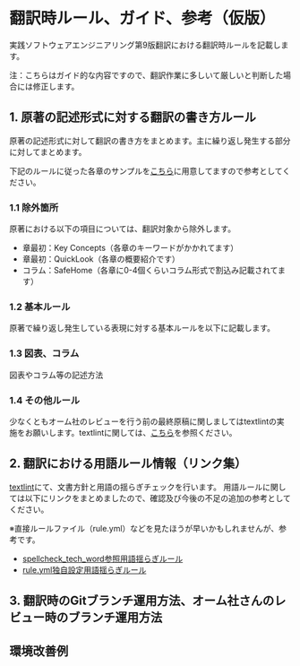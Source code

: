 # 翻訳時ルール、ガイド、参考（仮版）

実践ソフトウェアエンジニアリング第9版翻訳における翻訳時ルールを記載します。

注：こちらはガイド的な内容ですので、翻訳作業に多しいて厳しいと判断した場合には修正します。

## 1. 原著の記述形式に対する翻訳の書き方ルール

原著の記述形式に対して翻訳の書き方をまとめます。主に繰り返し発生する部分に対してまとめます。

下記のルールに従った各章のサンプルを[こちら](../doc_sample/README.md)に用意してますので参考としてください。

### 1.1 除外箇所

原著における以下の項目については、翻訳対象から除外します。

- 章最初：Key Concepts（各章のキーワードがかかれてます）
- 章最初：QuickLook（各章の概要紹介です）
- コラム：SafeHome（各章に0-4個くらいコラム形式で割込み記載されてます）

### 1.2 基本ルール

原著で繰り返し発生している表現に対する基本ルールを以下に記載します。



### 1.3 図表、コラム

図表やコラム等の記述方法


### 1.4 その他ルール

少なくともオーム社のレビューを行う前の最終原稿に関しましてはtextlintの実施をお願いします。textlintに関しては、[こちら](../textlint/README.md)を参照ください。


## 2. 翻訳における用語ルール情報（リンク集）

[textlint](../textlint/README.md)にて、文書方針と用語の揺らぎチェックを行います。
用語ルールに関しては以下にリンクをまとめましたので、確認及び今後の不足の追加の参考としてください。

※直接ルールファイル（rule.yml）などを見たほうが早いかもしれませんが、参考です。

- [spellcheck_tech_word参照用語揺らぎルール](https://docs.google.com/spreadsheets/d/1dLg0KlA861Vpdyo1fiYT441r_cJOJ5Gb/edit#gid=1672926234)
- [rule.yml独自設定用語揺らぎルール](https://docs.google.com/spreadsheets/d/1dLg0KlA861Vpdyo1fiYT441r_cJOJ5Gb/edit#gid=111415593)



## 3. 翻訳時のGitブランチ運用方法、オーム社さんのレビュー時のブランチ運用方法


## 環境改善例

